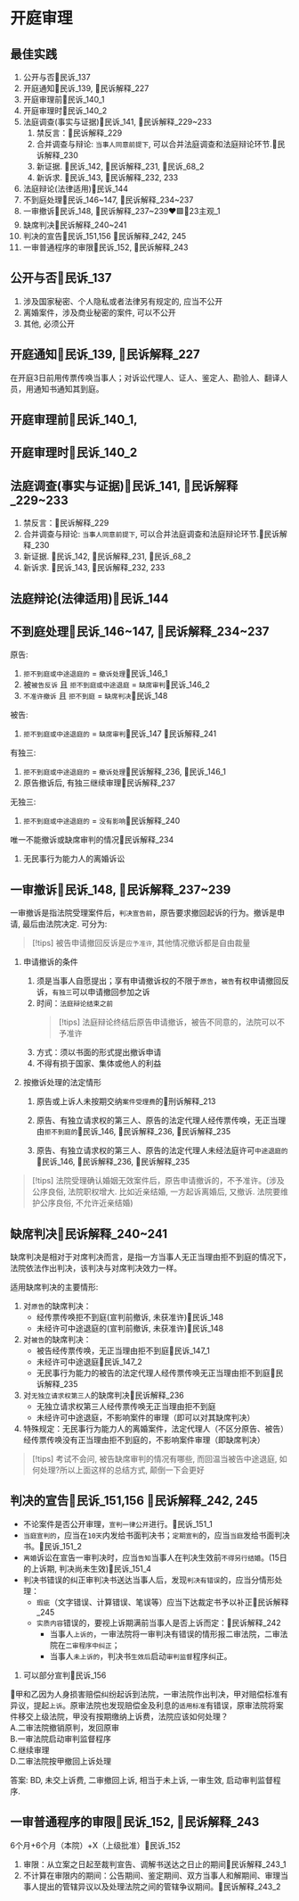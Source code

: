 
# 开庭审理


## 最佳实践


1. 公开与否🚪民诉_137
2. 开庭通知🚪民诉_139, 🚪民诉解释_227
3. 开庭审理前🚪民诉_140_1
4. 开庭审理时🚪民诉_140_2
5. 法庭调查(事实与证据)🚪民诉_141, 🚪民诉解释_229~233
    1. 禁反言：🚪民诉解释_229
    2. 合并调查与辩论: `当事人同意前提下`, 可以合并法庭调查和法庭辩论环节.🚪民诉解释_230
    3. 新证据. 🚪民诉_142, 🚪民诉解释_231, 🚪民诉_68_2
    4. 新诉求. 🚪民诉_143, 🚪民诉解释_232, 233
6. 法庭辩论(法律适用)🚪民诉_144
7. 不到庭处理🚪民诉_146~147, 🚪民诉解释_234~237
8. 一审撤诉🚪民诉_148, 🚪民诉解释_237~239❤️🟩🚪23主观_1
9. 缺席判决🚪民诉解释_240~241
10. 判决的宣告🚪民诉_151,156 🚪民诉解释_242, 245
11. 一审普通程序的审限🚪民诉_152, 🚪民诉解释_243


## 公开与否🚪民诉_137

1. 涉及国家秘密、个人隐私或者法律另有规定的, 应当不公开
2. 离婚案件，涉及商业秘密的案件, 可以不公开
3. 其他, 必须公开


## 开庭通知🚪民诉_139, 🚪民诉解释_227

在开庭3日前用传票传唤当事人；对诉讼代理人、证人、鉴定人、勘验人、翻译人员，用通知书通知其到庭。

## 开庭审理前🚪民诉_140_1, 
## 开庭审理时🚪民诉_140_2



## 法庭调查(事实与证据)🚪民诉_141, 🚪民诉解释_229~233
1. 禁反言：🚪民诉解释_229
2. 合并调查与辩论: `当事人同意前提下`, 可以合并法庭调查和法庭辩论环节.🚪民诉解释_230
3. 新证据. 🚪民诉_142, 🚪民诉解释_231, 🚪民诉_68_2
4. 新诉求. 🚪民诉_143, 🚪民诉解释_232, 233


## 法庭辩论(法律适用)🚪民诉_144


## 不到庭处理🚪民诉_146~147, 🚪民诉解释_234~237

原告: 

1. `拒不到庭或中途退庭的` = `撤诉处理`🚪民诉_146_1
2. 被`被告反诉` 且 `拒不到庭或中途退庭`  = `缺席审判`🚪民诉_146_2
3. `不准许撤诉` 且 `拒不到庭` = `缺席判决`🚪民诉_148

被告:

1. `拒不到庭或中途退庭的` = `缺席审判`🚪民诉_147 🚪民诉解释_241

有独三:

1. `拒不到庭或中途退庭的` = `撤诉处理`🚪民诉解释_236, 🚪民诉_146_1
2. 原告撤诉后, 有独三继续审理🚪民诉解释_237

无独三: 

1. `拒不到庭或中途退庭的` = `没有影响`🚪民诉解释_240


唯一不能撤诉或缺席审判的情况🚪民诉解释_234

1. 无民事行为能力人的离婚诉讼



## 一审撤诉🚪民诉_148, 🚪民诉解释_237~239

一审撤诉是指法院受理案件后，`判决宣告前`，原告要求撤回起诉的行为。撤诉是申请, 最后由法院决定. 可分为: 

> [!tips]
> 被告申请撤回反诉是`应予准许`, 其他情况撤诉都是自由裁量

1. 申请撤诉的条件
    
    1. 须是当事人自愿提出；享有申请撤诉权的不限于`原告`，`被告`有权申请撤回反诉，`有独三`可以申请撤回参加之诉
    2. 时间：`法庭辩论结束之前`
        > [!tips]
        > 法庭辩论终结后原告申请撤诉，被告不同意的，法院可以不予准许
    3. 方式：须以书面的形式提出撤诉申请
    4. 不得有损于国家、集体或他人的利益

2. 按撤诉处理的法定情形
    1. 原告或上诉人未按期交纳`案件受理费`的🚪刑诉解释_213
    
    2. 原告、有独立请求权的第三人、原告的法定代理人经传票传唤，无正当理由`拒不到庭的`🚪民诉_146, 🚪民诉解释_236, 🚪民诉解释_235
    
    3. 原告、有独立请求权的第三人、原告的法定代理人未经法庭许可`中途退庭的`🚪民诉_146, 🚪民诉解释_236, 🚪民诉解释_235

> [!tips]
> 法院受理确认婚姻无效案件后，原告申请撤诉的，不予准许。(涉及公序良俗, 法院职权增大. 比如近亲结婚, 一方起诉离婚后, 又撤诉. 法院要维护公序良俗, 不允许近亲结婚)


## 缺席判决🚪民诉解释_240~241

缺席判决是相对于对席判决而言，是指一方当事人无正当理由拒不到庭的情况下，法院依法作出判决，该判决与对席判决效力一样。

适用缺席判决的主要情形: 
1. 对`原告`的缺席判决：
    - 经传票传唤拒不到庭(宣判前撤诉, 未获准许)🚪民诉_148
    - 未经许可中途退庭的(宣判前撤诉, 未获准许)🚪民诉_148
2. 对`被告`的缺席判决：
    - 被告经传票传唤，无正当理由拒不到庭🚪民诉_147_1
    - 未经许可中途退庭🚪民诉_147_2
    - 无民事行为能力的被告的法定代理人经传票传唤无正当理由拒不到庭🚪民诉解释_235
3. 对`无独立请求权第三人`的缺席判决🚪民诉解释_236
    - 无独立请求权第三人经传票传唤无正当理由拒不到庭
    - 未经许可中途退庭，不影响案件的审理（即可以对其缺席判决）
4. 特殊规定：无民事行为能力人的离婚案件，法定代理人（不区分原告、被告）经传票传唤没有正当理由拒不到庭的，不影响案件审理（即缺席判决）

> [!tips]
> 考试不会问, 被告缺席审判的情况有哪些, 而回温当被告中途退庭, 如何处理?所以上面这样的总结方式, 颠倒一下会更好


## 判决的宣告🚪民诉_151,156 🚪民诉解释_242, 245

- 不论案件是否公开审理，`宣判一律公开`进行。🚪民诉_151_1
- `当庭宣判的`，应当在`10天`内发给书面判决书；`定期宣判`的，应当`当庭`发给书面判决书。🚪民诉_151_2
- `离婚`诉讼在宣告一审判决时，应当`告知`当事人在判决生效前`不得另行结婚`。(15日的上诉期, 判决尚未生效)🚪民诉_151_4
- 判决书错误的纠正审判决书送达当事人后，发现`判决有错误`的，应当分情形处理：
    - `瑕疵`（文字错误、计算错误、笔误等）应当下达裁定书予以补正🚪民诉解释_245
    - `实质内容`错误的，要视上诉期满前当事人是否上诉而定：🚪民诉解释_242
        - 当事人`上诉的`，一审法院将一审判决有错误的情形报二审法院，二审法院在`二审程序中纠正`；
        - 当事人`未上诉的`，判决书`生效后`启动`审判监督`程序纠正。
1. 可以部分宣判🚪民诉_156




🍐甲和乙因为人身损害赔偿纠纷起诉到法院，一审法院作出判决，甲对赔偿标准有异议，提起`上诉`。原审法院也发现赔偿金及利息的`适用标准`有错误，原审法院将案件移交上级法院，甲没有按期缴纳上诉费，法院应该如何处理？  
A.二审法院撤销原判，发回原审  
B.一审法院启动审判监督程序  
C.继续审理  
D.二审法院按甲撤回上诉处理

答案: BD, 未交上诉费, 二审撤回上诉, 相当于未上诉, 一审生效, 启动审判监督程序. 





## 一审普通程序的审限🚪民诉_152, 🚪民诉解释_243

6个月+6个月（本院）+X（上级批准）🚪民诉_152
1. 审限：从立案之日起至裁判宣告、调解书送达之日止的期间🚪民诉解释_243_1
2. 不计算在审限内的期间：公告期间、鉴定期间、双方当事人和解期间、审理当事人提出的管辖异议以及处理法院之间的管辖争议期间。🚪民诉解释_243_2














 














